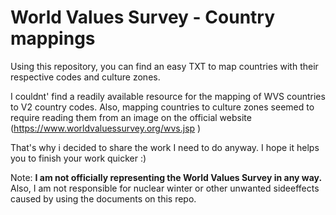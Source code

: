 # World Values Survey - Country mappings
Using this repository, you can find an easy TXT to map countries with their respective codes and culture zones.

I couldnt' find a readily available resource for the mapping of WVS countries to V2 country codes. Also, mapping countries to culture zones seemed to require reading them from an image on the official website (https://www.worldvaluessurvey.org/wvs.jsp )

That's why i decided to share the work I need to do anyway. I hope it helps you to finish your work quicker :)


Note: **I am not officially representing the World Values Survey in any way.** Also, I am not responsible for nuclear winter or other unwanted sideeffects caused by using the documents on this repo.
